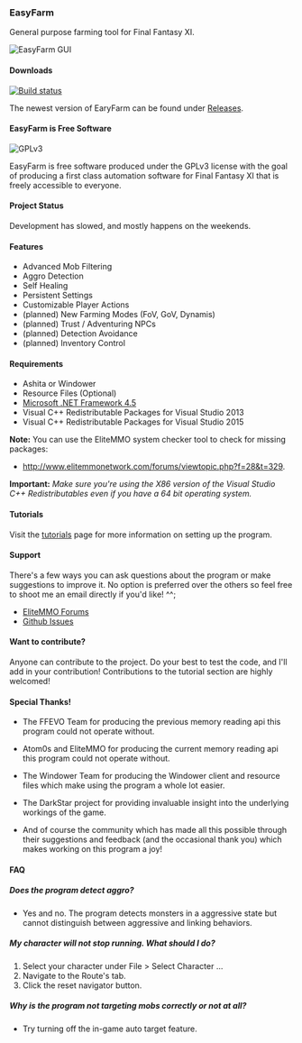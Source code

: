 ### EasyFarm
General purpose farming tool for Final Fantasy XI. 

![EasyFarm GUI](https://cloud.githubusercontent.com/assets/5349608/15102711/9fc40d76-1570-11e6-97fb-09b338c5322b.png)

#### Downloads 
[![Build status](https://ci.appveyor.com/api/projects/status/6o73j4hrbk02xroq?svg=true)](https://ci.appveyor.com/project/Mykezero/easyfarm)

The newest version of EaryFarm can be found under [Releases](https://github.com/EasyFarm/EasyFarm/releases).

#### EasyFarm is Free Software
![GPLv3](http://www.gnu.org/graphics/gplv3-127x51.png)

EasyFarm is free software produced under the GPLv3 license with the goal of producing a first class automation software for Final Fantasy XI that is freely accessible to everyone. 

#### Project Status
Development has slowed, and mostly happens on the weekends.

#### Features
* Advanced Mob Filtering 
* Aggro Detection
* Self Healing
* Persistent Settings
* Customizable Player Actions
* (planned) New Farming Modes (FoV, GoV, Dynamis) 
* (planned) Trust / Adventuring NPCs
* (planned) Detection Avoidance
* (planned) Inventory Control 

#### Requirements
* Ashita or Windower
* Resource Files (Optional)
* [Microsoft .NET Framework 4.5](https://www.microsoft.com/en-US/Download/details.aspx?id=30653)
* Visual C++ Redistributable Packages for Visual Studio 2013  
* Visual C++ Redistributable Packages for Visual Studio 2015  

**Note:** You can use the EliteMMO system checker tool to check for missing packages:  
* http://www.elitemmonetwork.com/forums/viewtopic.php?f=28&t=329. 

**Important:** *Make sure you're using the X86 version of the Visual Studio C++ Redistributables even if you have a 64 bit operating system.*
    
#### Tutorials
Visit the [tutorials](https://github.com/EasyFarm/EasyFarm/wiki) page for more information on setting up the program. 

#### Support
There's a few ways you can ask questions about the program or make suggestions to improve it. No option is preferred over the others so feel free to shoot me an email directly if you'd like! ^^;
* [EliteMMO Forums](http://www.elitemmonetwork.com/forums/viewtopic.php?f=10&t=394&sid=8152260e9de28e6e0a8319cae7701bd0)
* [Github Issues](https://github.com/EasyFarm/EasyFarm/issues)

#### Want to contribute?
Anyone can contribute to the project. Do your best to test the code, and I'll add in your contribution! Contributions to the tutorial section are highly welcomed!

#### Special Thanks!

* The FFEVO Team for producing the previous memory reading api this program could not operate without.

* Atom0s and EliteMMO for producing the current memory reading api this program could not operate without. 

* The Windower Team for producing the Windower client and resource files which make using the program a whole lot easier. 

* The DarkStar project for providing invaluable insight into the underlying workings of the game. 

* And of course the community which has made all this possible through their suggestions and feedback (and the occasional thank you) which makes working on this program a joy! 

#### FAQ

##### Does the program detect aggro?
* Yes and no. The program detects monsters in a aggressive state but cannot distinguish between aggressive and linking behaviors. 

##### My character will not stop running. What should I do?
1. Select your character under File > Select Character ...
1. Navigate to the Route's tab. 
2. Click the reset navigator button. 

##### Why is the program not targeting mobs correctly or not at all?
* Try turning off the in-game auto target feature.
